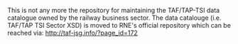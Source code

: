 This is not any more the repository for maintaining the TAF/TAP-TSI data catalogue owned by the railway business sector.
The data catalouge (i.e. TAF/TAP TSI Sector XSD) is moved to RNE's official repository which can be reached via: http://taf-jsg.info/?page_id=172 
